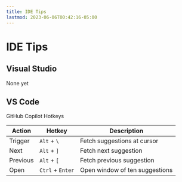 ```yaml
---
title: IDE Tips
lastmod: 2023-06-06T00:42:16-05:00
---
```

# IDE Tips
## Visual Studio
None yet
## VS Code
GitHub Copilot Hotkeys

| Action | Hotkey| Description |
|---|---|---|
| Trigger | `Alt` + `\` | Fetch suggestions at cursor |
| Next | `Alt` + `]` | Fetch next suggestion |
| Previous | `Alt` + `[` | Fetch previous suggestion |
| Open | `Ctrl` + `Enter` | Open window of ten suggestions |
